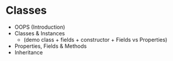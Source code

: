# Classes

- OOPS (Introduction)
- Classes & Instances 
  - (demo class + fields + constructor + Fields vs Properties)
- Properties, Fields & Methods
- Inheritance
